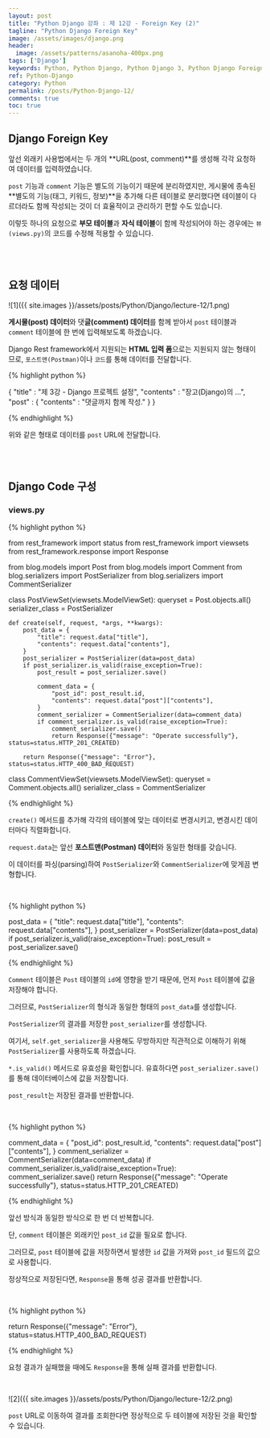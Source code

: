 ```yaml
---
layout: post
title: "Python Django 강좌 : 제 12강 - Foreign Key (2)"
tagline: "Python Django Foreign Key"
image: /assets/images/django.png
header:
  image: /assets/patterns/asanoha-400px.png
tags: ['Django']
keywords: Python, Python Django, Python Django 3, Python Django Foreign Key, Python Django Foreign Key insert, Python Django multiple insert
ref: Python-Django
category: Python
permalink: /posts/Python-Django-12/
comments: true
toc: true
---
```


## Django Foreign Key

앞선 외래키 사용법에서는 두 개의 **URL(post, comment)**를 생성해 각각 요청하여 데이터를 입력하였습니다.

`post` 기능과 `comment` 기능은 별도의 기능이기 때문에 분리하였지만, 게시물에 종속된 **별도의 기능(태그, 키워드, 정보)**을 추가해 다른 테이블로 분리했다면 테이블이 다르더라도 함께 작성되는 것이 더 효율적이고 관리하기 편할 수도 있습니다.

이렇듯 하나의 요청으로 **부모 테이블**과 **자식 테이블**이 함께 작성되어야 하는 경우에는 `뷰(views.py)`의 코드를 수정해 적용할 수 있습니다.

<br>
<br>

## 요청 데이터

![1]({{ site.images }}/assets/posts/Python/Django/lecture-12/1.png)

**게시물(post) 데이터**와 댓**글(comment) 데이터**를 함께 받아서 `post` 테이블과 `comment` 테이블에 한 번에 입력해보도록 하겠습니다.

Django Rest framework에서 지원되는 **HTML 입력 폼**으로는 지원되지 않는 형태이므로, `포스트맨(Postman)`이나 `코드`를 통해 데이터를 전달합니다.


{% highlight python %}

{
    "title" : "제 3강 - Django 프로젝트 설정",
    "contents" : "장고(Django)의 ...",
    "post" : {
        "contents" : "댓글까지 함께 작성."
    }
}

{% endhighlight %}

위와 같은 형태로 데이터를 `post` URL에 전달합니다.

<br>
<br>

## Django Code 구성

### views.py

{% highlight python %}

from rest_framework import status
from rest_framework import viewsets
from rest_framework.response import Response

from blog.models import Post
from blog.models import Comment
from blog.serializers import PostSerializer
from blog.serializers import CommentSerializer


class PostViewSet(viewsets.ModelViewSet):
    queryset = Post.objects.all()
    serializer_class = PostSerializer

    def create(self, request, *args, **kwargs):
        post_data = {
            "title": request.data["title"],
            "contents": request.data["contents"],
        }
        post_serializer = PostSerializer(data=post_data)
        if post_serializer.is_valid(raise_exception=True):
            post_result = post_serializer.save()

            comment_data = {
                "post_id": post_result.id,
                "contents": request.data["post"]["contents"],
            }
            comment_serializer = CommentSerializer(data=comment_data)
            if comment_serializer.is_valid(raise_exception=True):
                comment_serializer.save()
                return Response({"message": "Operate successfully"}, status=status.HTTP_201_CREATED)

        return Response({"message": "Error"}, status=status.HTTP_400_BAD_REQUEST)


class CommentViewSet(viewsets.ModelViewSet):
    queryset = Comment.objects.all()
    serializer_class = CommentSerializer

{% endhighlight %}

`create()` 메서드를 추가해 각각의 테이블에 맞는 데이터로 변경시키고, 변경시킨 데이터마다 직렬화합니다.

`request.data`는 앞선 **포스트맨(Postman) 데이터**와 동일한 형태를 갖습니다.

이 데이터를 파싱(parsing)하여 `PostSerializer`와 `CommentSerializer`에 맞게끔 변형합니다.

<br>

{% highlight python %}

post_data = {
    "title": request.data["title"],
    "contents": request.data["contents"],
}
post_serializer = PostSerializer(data=post_data)
if post_serializer.is_valid(raise_exception=True):
    post_result = post_serializer.save()

{% endhighlight %}

`Comment` 테이블은 `Post` 테이블의 `id`에 영향을 받기 때문에, 먼저 `Post` 테이블에 값을 저장해야 합니다.

그러므로, `PostSerializer`의 형식과 동일한 형태의 `post_data`를 생성합니다.

`PostSerializer`의 결과를 저장한 `post_serializer`를 생성합니다.

여기서, `self.get_serializer`을 사용해도 무방하지만 직관적으로 이해하기 위해 `PostSerializer`를 사용하도록 하겠습니다.

`*.is_valid()` 메서드로 유효성을 확인합니다. 유효하다면 `post_serializer.save()`를 통해 데이터베이스에 값을 저장합니다.

`post_result`는 저장된 결과를 반환합니다.

<br>

{% highlight python %}

comment_data = {
    "post_id": post_result.id,
    "contents": request.data["post"]["contents"],
}
comment_serializer = CommentSerializer(data=comment_data)
if comment_serializer.is_valid(raise_exception=True):
    comment_serializer.save()
    return Response({"message": "Operate successfully"}, status=status.HTTP_201_CREATED)

{% endhighlight %}

앞선 방식과 동일한 방식으로 한 번 더 반복합니다.

단, `comment` 테이블은 외래키인 `post_id` 값을 필요로 합니다.

그러므로, `post` 테이블에 값을 저장하면서 발생한 `id` 값을 가져와 `post_id` 필드의 값으로 사용합니다.

정상적으로 저장된다면, `Response`을 통해 성공 결과를 반환합니다.

<br>

{% highlight python %}

return Response({"message": "Error"}, status=status.HTTP_400_BAD_REQUEST)

{% endhighlight %}

요청 결과가 실패했을 때에도 `Response`을 통해 실패 결과를 반환합니다.

<br>

![2]({{ site.images }}/assets/posts/Python/Django/lecture-12/2.png)

`post` URL로 이동하여 결과를 조회한다면 정상적으로 두 테이블에 저장된 것을 확인할 수 있습니다.
